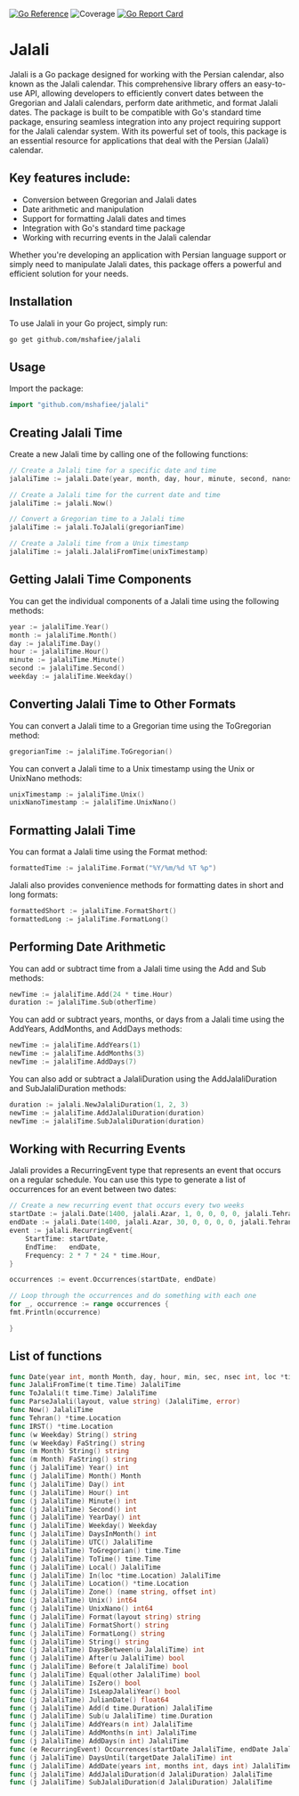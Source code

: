 [![Go Reference](https://pkg.go.dev/badge/github.com/mshafiee/jalali.svg)](https://pkg.go.dev/github.com/mshafiee/jalali)
![Coverage](https://img.shields.io/badge/Coverage-78.7%25-yellow)
[![Go Report Card](https://goreportcard.com/badge/github.com/mshafiee/jalali)](https://goreportcard.com/report/github.com/mshafiee/jalali)
# Jalali
Jalali is a Go package designed for working with the Persian calendar, also known as the Jalali calendar. This comprehensive library offers an easy-to-use API, allowing developers to efficiently convert dates between the Gregorian and Jalali calendars, perform date arithmetic, and format Jalali dates. The package is built to be compatible with Go's standard time package, ensuring seamless integration into any project requiring support for the Jalali calendar system. With its powerful set of tools, this package is an essential resource for applications that deal with the Persian (Jalali) calendar.

## Key features include:
- Conversion between Gregorian and Jalali dates
- Date arithmetic and manipulation
- Support for formatting Jalali dates and times
- Integration with Go's standard time package
- Working with recurring events in the Jalali calendar

Whether you're developing an application with Persian language support or simply need to manipulate Jalali dates, this package offers a powerful and efficient solution for your needs.

## Installation
To use Jalali in your Go project, simply run:

```bash
go get github.com/mshafiee/jalali
```
## Usage
Import the package:

```go
import "github.com/mshafiee/jalali"
```
## Creating Jalali Time
Create a new Jalali time by calling one of the following functions:

```go
// Create a Jalali time for a specific date and time
jalaliTime := jalali.Date(year, month, day, hour, minute, second, nanosecond, location)

// Create a Jalali time for the current date and time
jalaliTime := jalali.Now()

// Convert a Gregorian time to a Jalali time
jalaliTime := jalali.ToJalali(gregorianTime)

// Create a Jalali time from a Unix timestamp
jalaliTime := jalali.JalaliFromTime(unixTimestamp)
```
## Getting Jalali Time Components
You can get the individual components of a Jalali time using the following methods:

```go
year := jalaliTime.Year()
month := jalaliTime.Month()
day := jalaliTime.Day()
hour := jalaliTime.Hour()
minute := jalaliTime.Minute()
second := jalaliTime.Second()
weekday := jalaliTime.Weekday()
```
## Converting Jalali Time to Other Formats
You can convert a Jalali time to a Gregorian time using the ToGregorian method:

```go
gregorianTime := jalaliTime.ToGregorian()
```
You can convert a Jalali time to a Unix timestamp using the Unix or UnixNano methods:

```go
unixTimestamp := jalaliTime.Unix()
unixNanoTimestamp := jalaliTime.UnixNano()
```
## Formatting Jalali Time
You can format a Jalali time using the Format method:


```go
formattedTime := jalaliTime.Format("%Y/%m/%d %T %p")
```
Jalali also provides convenience methods for formatting dates in short and long formats:

```go
formattedShort := jalaliTime.FormatShort()
formattedLong := jalaliTime.FormatLong()
```

## Performing Date Arithmetic
You can add or subtract time from a Jalali time using the Add and Sub methods:

```go
newTime := jalaliTime.Add(24 * time.Hour)
duration := jalaliTime.Sub(otherTime)
```
You can add or subtract years, months, or days from a Jalali time using the AddYears, AddMonths, and AddDays methods:

```go
newTime := jalaliTime.AddYears(1)
newTime := jalaliTime.AddMonths(3)
newTime := jalaliTime.AddDays(7)
```
You can also add or subtract a JalaliDuration using the AddJalaliDuration and SubJalaliDuration methods:

```go
duration := jalali.NewJalaliDuration(1, 2, 3)
newTime := jalaliTime.AddJalaliDuration(duration)
newTime := jalaliTime.SubJalaliDuration(duration)
```
## Working with Recurring Events
Jalali provides a RecurringEvent type that represents an event that occurs on a regular schedule. You can use this type to generate a list of occurrences for an event between two dates:

```go
// Create a new recurring event that occurs every two weeks
startDate := jalali.Date(1400, jalali.Azar, 1, 0, 0, 0, 0, jalali.Tehran())
endDate := jalali.Date(1400, jalali.Azar, 30, 0, 0, 0, 0, jalali.Tehran())
event := jalali.RecurringEvent{
    StartTime: startDate,
    EndTime:   endDate,
    Frequency: 2 * 7 * 24 * time.Hour,
}

occurrences := event.Occurrences(startDate, endDate)

// Loop through the occurrences and do something with each one
for _, occurrence := range occurrences {
fmt.Println(occurrence)

}
```
## List of functions
```go
func Date(year int, month Month, day, hour, min, sec, nsec int, loc *time.Location) JalaliTime
func JalaliFromTime(t time.Time) JalaliTime
func ToJalali(t time.Time) JalaliTime
func ParseJalali(layout, value string) (JalaliTime, error)
func Now() JalaliTime
func Tehran() *time.Location
func IRST() *time.Location
func (w Weekday) String() string
func (w Weekday) FaString() string
func (m Month) String() string
func (m Month) FaString() string
func (j JalaliTime) Year() int
func (j JalaliTime) Month() Month
func (j JalaliTime) Day() int
func (j JalaliTime) Hour() int
func (j JalaliTime) Minute() int
func (j JalaliTime) Second() int
func (j JalaliTime) YearDay() int
func (j JalaliTime) Weekday() Weekday
func (j JalaliTime) DaysInMonth() int
func (j JalaliTime) UTC() JalaliTime
func (j JalaliTime) ToGregorian() time.Time
func (j JalaliTime) ToTime() time.Time
func (j JalaliTime) Local() JalaliTime
func (j JalaliTime) In(loc *time.Location) JalaliTime
func (j JalaliTime) Location() *time.Location
func (j JalaliTime) Zone() (name string, offset int)
func (j JalaliTime) Unix() int64
func (j JalaliTime) UnixNano() int64
func (j JalaliTime) Format(layout string) string
func (j JalaliTime) FormatShort() string
func (j JalaliTime) FormatLong() string
func (j JalaliTime) String() string
func (j JalaliTime) DaysBetween(u JalaliTime) int
func (j JalaliTime) After(u JalaliTime) bool
func (j JalaliTime) Before(t JalaliTime) bool
func (j JalaliTime) Equal(other JalaliTime) bool
func (j JalaliTime) IsZero() bool
func (j JalaliTime) IsLeapJalaliYear() bool
func (j JalaliTime) JulianDate() float64
func (j JalaliTime) Add(d time.Duration) JalaliTime
func (j JalaliTime) Sub(u JalaliTime) time.Duration
func (j JalaliTime) AddYears(n int) JalaliTime
func (j JalaliTime) AddMonths(n int) JalaliTime
func (j JalaliTime) AddDays(n int) JalaliTime
func (e RecurringEvent) Occurrences(startDate JalaliTime, endDate JalaliTime) []JalaliTime
func (j JalaliTime) DaysUntil(targetDate JalaliTime) int
func (j JalaliTime) AddDate(years int, months int, days int) JalaliTime
func (j JalaliTime) AddJalaliDuration(d JalaliDuration) JalaliTime
func (j JalaliTime) SubJalaliDuration(d JalaliDuration) JalaliTime
```
